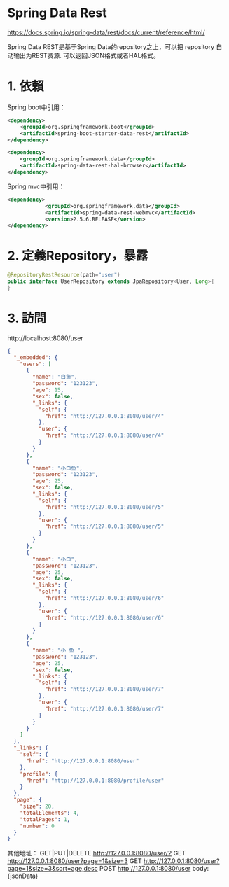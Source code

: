 # Spring Data Rest

https://docs.spring.io/spring-data/rest/docs/current/reference/html/

Spring Data REST是基于Spring Data的repository之上，可以把 repository 自动输出为REST资源. 可以返回JSON格式或者HAL格式。

# 1. 依賴
Spring boot中引用：
```xml
<dependency>
	<groupId>org.springframework.boot</groupId>
	<artifactId>spring-boot-starter-data-rest</artifactId>
</dependency>

<dependency>
	<groupId>org.springframework.data</groupId>
	<artifactId>spring-data-rest-hal-browser</artifactId>
</dependency>
```

Spring mvc中引用：

```xml
<dependency>
            <groupId>org.springframework.data</groupId>
            <artifactId>spring-data-rest-webmvc</artifactId>
            <version>2.5.6.RELEASE</version>
</dependency>
```

# 2. 定義Repository，暴露

```java
@RepositoryRestResource(path="user")
public interface UserRepository extends JpaRepository<User, Long>{  
}
```

# 3. 訪問

http://localhost:8080/user 

```json
{
  "_embedded": {
    "users": [
      {
        "name": "白鱼",
        "password": "123123",
        "age": 15,
        "sex": false,
        "_links": {
          "self": {
            "href": "http://127.0.0.1:8080/user/4"
          },
          "user": {
            "href": "http://127.0.0.1:8080/user/4"
          }
        }
      },
      {
        "name": "小白鱼",
        "password": "123123",
        "age": 25,
        "sex": false,
        "_links": {
          "self": {
            "href": "http://127.0.0.1:8080/user/5"
          },
          "user": {
            "href": "http://127.0.0.1:8080/user/5"
          }
        }
      },
      {
        "name": "小白",
        "password": "123123",
        "age": 25,
        "sex": false,
        "_links": {
          "self": {
            "href": "http://127.0.0.1:8080/user/6"
          },
          "user": {
            "href": "http://127.0.0.1:8080/user/6"
          }
        }
      },
      {
        "name": "小 鱼 ",
        "password": "123123",
        "age": 25,
        "sex": false,
        "_links": {
          "self": {
            "href": "http://127.0.0.1:8080/user/7"
          },
          "user": {
            "href": "http://127.0.0.1:8080/user/7"
          }
        }
      }
    ]
  },
  "_links": {
    "self": {
      "href": "http://127.0.0.1:8080/user"
    },
    "profile": {
      "href": "http://127.0.0.1:8080/profile/user"
    }
  },
  "page": {
    "size": 20,
    "totalElements": 4,
    "totalPages": 1,
    "number": 0
  }
}
```

其他地址：
GET|PUT|DELETE http://127.0.0.1:8080/user/2
GET http://127.0.0.1:8080/user?page=1&size=3 
GET http://127.0.0.1:8080/user?page=1&size=3&sort=age,desc 
POST http://127.0.0.1:8080/user  body:{jsonData} 